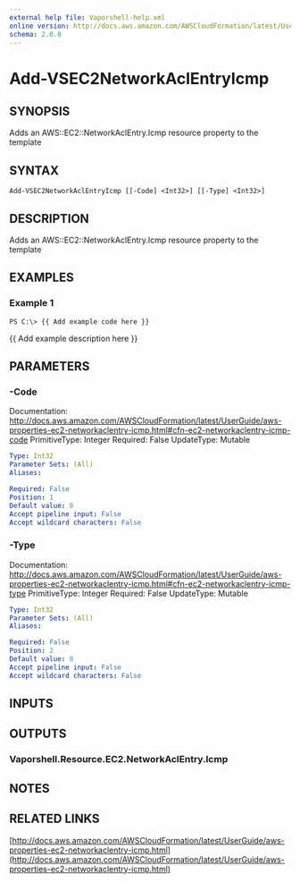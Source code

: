 ```yaml
---
external help file: Vaporshell-help.xml
online version: http://docs.aws.amazon.com/AWSCloudFormation/latest/UserGuide/aws-properties-ec2-networkaclentry-icmp.html
schema: 2.0.0
---
```


# Add-VSEC2NetworkAclEntryIcmp

## SYNOPSIS
Adds an AWS::EC2::NetworkAclEntry.Icmp resource property to the template

## SYNTAX

```
Add-VSEC2NetworkAclEntryIcmp [[-Code] <Int32>] [[-Type] <Int32>]
```

## DESCRIPTION
Adds an AWS::EC2::NetworkAclEntry.Icmp resource property to the template

## EXAMPLES

### Example 1
```
PS C:\> {{ Add example code here }}
```

{{ Add example description here }}

## PARAMETERS

### -Code
Documentation: http://docs.aws.amazon.com/AWSCloudFormation/latest/UserGuide/aws-properties-ec2-networkaclentry-icmp.html#cfn-ec2-networkaclentry-icmp-code
PrimitiveType: Integer
Required: False
UpdateType: Mutable

```yaml
Type: Int32
Parameter Sets: (All)
Aliases: 

Required: False
Position: 1
Default value: 0
Accept pipeline input: False
Accept wildcard characters: False
```

### -Type
Documentation: http://docs.aws.amazon.com/AWSCloudFormation/latest/UserGuide/aws-properties-ec2-networkaclentry-icmp.html#cfn-ec2-networkaclentry-icmp-type
PrimitiveType: Integer
Required: False
UpdateType: Mutable

```yaml
Type: Int32
Parameter Sets: (All)
Aliases: 

Required: False
Position: 2
Default value: 0
Accept pipeline input: False
Accept wildcard characters: False
```

## INPUTS

## OUTPUTS

### Vaporshell.Resource.EC2.NetworkAclEntry.Icmp

## NOTES

## RELATED LINKS

[http://docs.aws.amazon.com/AWSCloudFormation/latest/UserGuide/aws-properties-ec2-networkaclentry-icmp.html](http://docs.aws.amazon.com/AWSCloudFormation/latest/UserGuide/aws-properties-ec2-networkaclentry-icmp.html)

